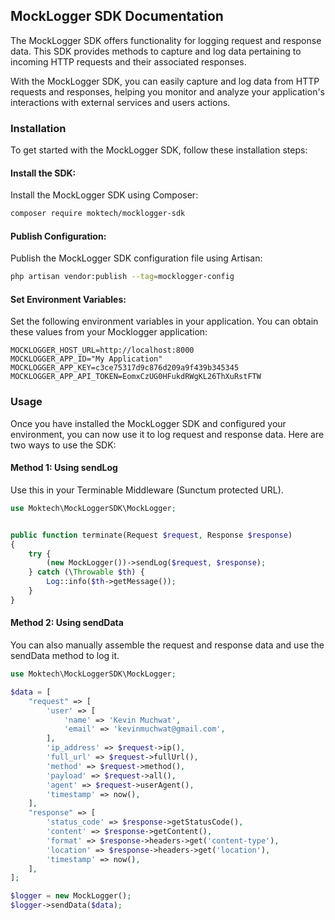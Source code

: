 ## MockLogger SDK Documentation
The MockLogger SDK offers functionality for logging request and response data. This SDK provides methods to capture and log data pertaining to incoming HTTP requests and their associated responses.

With the MockLogger SDK, you can easily capture and log data from HTTP requests and responses, helping you monitor and analyze your application's interactions with external services and users actions.

### Installation
To get started with the MockLogger SDK, follow these installation steps:

#### Install the SDK:
Install the MockLogger SDK using Composer:

```bash
composer require moktech/mocklogger-sdk
```

#### Publish Configuration:
Publish the MockLogger SDK configuration file using Artisan:

```bash
php artisan vendor:publish --tag=mocklogger-config
```

#### Set Environment Variables:
Set the following environment variables in your application. You can obtain these values from your Mocklogger application:

```dotenv
MOCKLOGGER_HOST_URL=http://localhost:8000
MOCKLOGGER_APP_ID="My Application"
MOCKLOGGER_APP_KEY=c3ce75317d9c876d209a9f439b345345
MOCKLOGGER_APP_API_TOKEN=EomxCzUG0HFukdRWgKL26ThXuRstFTW
```

### Usage
Once you have installed the MockLogger SDK and configured your environment, you can now use it to log request and response data. Here are two ways to use the SDK:

#### Method 1: Using sendLog
Use this in your Terminable Middleware (Sunctum protected URL).

```php
use Moktech\MockLoggerSDK\MockLogger;


public function terminate(Request $request, Response $response)
{
    try {
        (new MockLogger())->sendLog($request, $response);
    } catch (\Throwable $th) {
        Log::info($th->getMessage());
    }
}
```

#### Method 2: Using sendData
You can also manually assemble the request and response data and use the sendData method to log it.

```php
use Moktech\MockLoggerSDK\MockLogger;

$data = [
    "request" => [
        'user' => [
            'name' => 'Kevin Muchwat',
            'email' => 'kevinmuchwat@gmail.com',
        ],
        'ip_address' => $request->ip(),
        'full_url' => $request->fullUrl(),
        'method' => $request->method(),
        'payload' => $request->all(),
        'agent' => $request->userAgent(),
        'timestamp' => now(),
    ],
    "response" => [
        'status_code' => $response->getStatusCode(),
        'content' => $response->getContent(),
        'format' => $response->headers->get('content-type'),
        'location' => $response->headers->get('location'),
        'timestamp' => now(),
    ],
];

$logger = new MockLogger();
$logger->sendData($data);

```